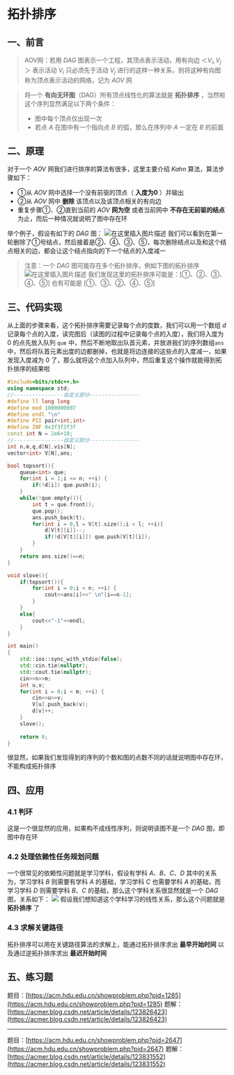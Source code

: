 # 拓扑排序

## 一、前言
> AOV网：若用 $DAG$ 图表示一个工程，其顶点表示活动，用有向边 $＜V_i ,V_j＞$ 表示活动 $V_i$ 只必须先于活动 $V_j$ 进行的这样一种关系，则将这种有向图称为顶点表示活动的网络，记为 $AOV$ 网

>将一个 **有向无环图**（DAG）所有顶点线性化的算法就是 **拓扑排序** ，当然啦这个序列显然满足以下两个条件：
>- 图中每个顶点仅出现一次
>- 若点 $A$ 在图中有一个指向点 $B$ 的弧，那么在序列中 $A$ 一定在 $B$ 的前面


## 二、原理
对于一个 $AOV$ 网我们进行排序的算法有很多，这里主要介绍 $Kahn$ 算法，算法步骤如下：

- ①从 $AOV$ 网中选择一个没有前驱的顶点（ **入度为0** ）并输出
- ②从 $AOV$ 网中 **删除** 该顶点以及该顶点相关的有向边
- 重复步骤①、②直到当前的 $AOV$ **网为空** 或者当前网中 **不存在无前驱的结点** 为止，而后一种情况就说明了图中存在环

举个例子，假设有如下的 $DAG$ 图：
![在这里插入图片描述](https://img-blog.csdnimg.cn/4bcd9344041e428fae8df9a591ed9ce8.png)
我们可以看到在第一轮删除了①号结点，然后接着是②、④、③、⑤，每次删除结点以及和这个结点相关的边，都会让这个结点指向的下一个结点的入度减一

>注意：一个 $DAG$ 图可能存在多个拓扑排序，例如下图的拓扑排序
>![在这里插入图片描述](https://img-blog.csdnimg.cn/18f6f89ad533405ea290931a590cfdce.png)
>我们发现这里的拓扑排序可能是：$[①、②、③、④、⑤]$ 也有可能是 $[①、③、②、④、⑤]$

## 三、代码实现
从上面的步骤来看，这个拓扑排序需要记录每个点的度数，我们可以用一个数组 $d$ 记录每个点的入度，读完图后（读图的过程中记录每个点的入度），我们将入度为 $0$ 的点先放入队列 `que` 中，然后不断地取出队首元素，并放进我们的序列数组`ans`中，然后将队首元素出度的边都删掉，也就是将边连接的这些点的入度减一，如果发现入度减为 $0$ 了，那么就将这个点加入队列中，然后重复这个操作就能得到拓扑排序的结果啦

```cpp
#include<bits/stdc++.h>
using namespace std;
//----------------自定义部分----------------
#define ll long long
#define mod 1000000007
#define endl "\n"
#define PII pair<int,int>
#define INF 0x3f3f3f3f
const int N = 2e6+10;
//----------------自定义部分----------------
int n,m,q,d[N],vis[N];
vector<int> V[N],ans;

bool topsort(){
	queue<int> que;
	for(int i = 1;i <= n; ++i) {
		if(!d[i]) que.push(i);
	}
	while(!que.empty()){
		int t = que.front();
		que.pop();
		ans.push_back(t);
		for(int i = 0,l = V[t].size();i < l; ++i){
			d[V[t][i]]--;
			if(!d[V[t][i]]) que.push(V[t][i]);
		}
	}
	return ans.size()==n;
}

void slove(){
	if(topsort()){
		for(int i = 0;i < n; ++i) {
			cout<<ans[i]<<" \n"[i==n-1];
		}
	}
	else{
		cout<<"-1"<<endl;
	}
}

int main()
{
	std::ios::sync_with_stdio(false);
	std::cin.tie(nullptr);
	std::cout.tie(nullptr);
	cin>>n>>m;
	int u,v;
	for(int i = 0;i < m; ++i) {
		cin>>u>>v;
		V[u].push_back(v);
		d[v]++;
	}
	slove();
	
	return 0;
}

```

很显然，如果我们发现得到的序列的个数和图的点数不同的话就说明图中存在环，不能构成拓扑排序

## 四、应用
### 4.1 判环
这是一个很显然的应用，如果构不成线性序列，则说明该图不是一个 $DAG$ 图，即图中存在环

### 4.2 处理依赖性任务规划问题
一个很常见的依赖性问题就是学习学科，假设有学科 $A、B、C、D$ 其中的关系为，学习学科 $B$ 则需要有学科 $A$ 的基础，学习学科 $C$ 也需要学科 $A$ 的基础，而学习学科 $D$ 则需要学科 $B、C$ 的基础，那么这个学科关系很显然就是一个 $DAG$ 图，关系如下：
![](https://img-blog.csdnimg.cn/3976688df9a946beb1c4e360a37dc3bc.png)
假设我们想知道这个学科学习的线性关系，那么这个问题就是 **拓扑排序** 了

### 4.3 求解关键路径
拓扑排序可以用在关键路径算法的求解上，能通过拓扑排序求出 **最早开始时间** 以及通过逆拓扑排序求出 **最迟开始时间**
## 五、练习题

题目：[https://acm.hdu.edu.cn/showproblem.php?pid=1285](https://acm.hdu.edu.cn/showproblem.php?pid=1285)
题解：[https://acmer.blog.csdn.net/article/details/123826423](https://acmer.blog.csdn.net/article/details/123826423)

<hr>

题目：[https://acm.hdu.edu.cn/showproblem.php?pid=2647](https://acm.hdu.edu.cn/showproblem.php?pid=2647)
题解：[https://acmer.blog.csdn.net/article/details/123831552](https://acmer.blog.csdn.net/article/details/123831552)